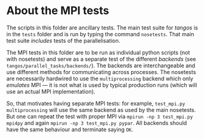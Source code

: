 About the MPI tests
===================

The scripts in this folder are ancillary tests. The main test suite for _tangos_ is in the `tests` folder and is run by typing the command `nosetests`. That main test suite *includes* tests of the parallelisation.

The MPI tests in this folder are to be run as individual python scripts (not with nosetests) and serve as a separate test of the different _backends_ (see `tangos/parallel_tasks/backends/`). The backends are interchangeable and use different methods for communicating across processes. The nosetests are necessarily hardwired to use the `multiprocessing` backend which only _emulates_ MPI — it is not what is used by typical production runs (which will use an actual MPI implementation).

So, that motivates having separate  MPI tests: for example, `test_mpi.py multiprocessing` will use the same backend as used by the main nosetests. But one can repeat the test with proper MPI via `mpirun -np 3 test_mpi.py mpi4py` and again `mpirun -np 3 test_mpi.py pypar`. All backends should have the same behaviour and terminate saying `OK`.
